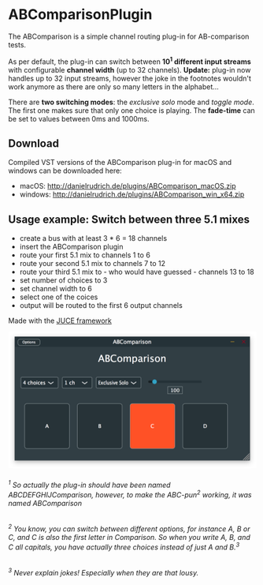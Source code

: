 # ABComparisonPlugin
The ABComparison is a simple channel routing plug-in for AB-comparison tests. 

As per default, the plug-in can switch between **10<sup>1</sup> different input streams** with configurable **channel width** (up to 32 channels). **Update:** plug-in now handles up to 32 input streams, however the joke in the footnotes wouldn't work anymore as there are only so many letters in the alphabet...

There are **two switching modes**: the *exclusive solo* mode and *toggle mode*. The first one makes sure that only one choice is playing. 
The **fade-time** can be set to values between 0ms and 1000ms.

## Download
Compiled VST versions of the ABComparison plug-in for macOS and windows can be downloaded here:
- macOS: http://danielrudrich.de/plugins/ABComparison_macOS.zip
- windows: http://danielrudrich.de/plugins/ABComparison_win_x64.zip

## Usage example: Switch between three 5.1 mixes
 - create a bus with at least 3 * 6 = 18 channels
 - insert the ABComparison plugin
 - route your first 5.1 mix to channels 1 to 6
 - route your second 5.1 mix to channels 7 to 12
 - route your third 5.1 mix to - who would have guessed - channels 13 to 18
 - set number of choices to 3
 - set channel width to 6
 - select one of the coices
 - output will be routed to the first 6 output channels


Made with the [JUCE framework](http://github.com/weareroli/juce/)

![](screenshot.png)

###### <sup>1</sup> So actually the plug-in should have been named ABCDEFGHIJComparison, however, to make the ABC-pun<sup>2</sup> working, it was named ABComparison
###### <sup>2</sup> You know, you can switch between different options, for instance A, B or C, and C is also the first letter in Comparison. So when you write A, B, and C all capitals, you have actually three choices instead of just A and B.<sup>3</sup>
###### <sup>3</sup> Never explain jokes! Especially when they are that lousy.
